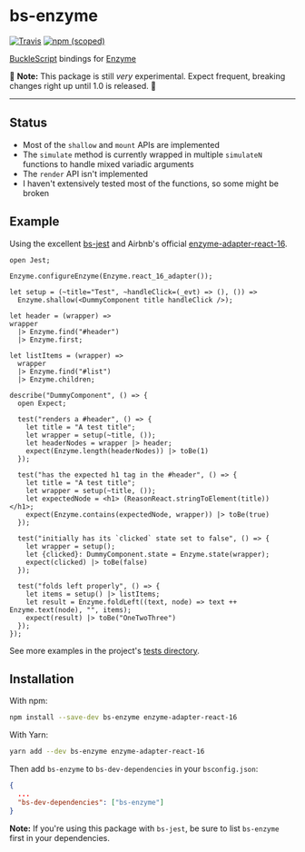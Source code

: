 # bs-enzyme

[![Travis](https://img.shields.io/travis/rhysforyou/bs-enzyme.svg?style=flat-square)](https://travis-ci.org/rhysforyou/bs-enzyme) [![npm (scoped)](https://img.shields.io/npm/v/bs-enzyme.svg?style=flat-square)](https://www.npmjs.com/package/bs-enzyme)

[BuckleScript](https://github.com/bucklescript/bucklescript) bindings for [Enzyme](https://github.com/airbnb/enzyme)

:construction: **Note:** This package is still _very_ experimental. Expect
frequent, breaking changes right up until 1.0 is released. :construction:

---

## Status

- Most of the `shallow` and `mount` APIs are implemented
- The `simulate` method is currently wrapped in multiple `simulateN` functions
  to handle mixed variadic arguments
- The `render` API isn't implemented
- I haven't extensively tested most of the functions, so some might be broken

## Example

Using the excellent [bs-jest](https://github.com/reasonml-community/bs-jest) and Airbnb's official [enzyme-adapter-react-16](https://github.com/airbnb/enzyme).

```reason
open Jest;

Enzyme.configureEnzyme(Enzyme.react_16_adapter());

let setup = (~title="Test", ~handleClick=(_evt) => (), ()) =>
  Enzyme.shallow(<DummyComponent title handleClick />);

let header = (wrapper) =>
wrapper
  |> Enzyme.find("#header")
  |> Enzyme.first;

let listItems = (wrapper) =>
  wrapper
  |> Enzyme.find("#list")
  |> Enzyme.children;

describe("DummyComponent", () => {
  open Expect;

  test("renders a #header", () => {
    let title = "A test title";
    let wrapper = setup(~title, ());
    let headerNodes = wrapper |> header;
    expect(Enzyme.length(headerNodes)) |> toBe(1)
  });

  test("has the expected h1 tag in the #header", () => {
    let title = "A test title";
    let wrapper = setup(~title, ());
    let expectedNode = <h1> (ReasonReact.stringToElement(title)) </h1>;
    expect(Enzyme.contains(expectedNode, wrapper)) |> toBe(true)
  });

  test("initially has its `clicked` state set to false", () => {
    let wrapper = setup();
    let {clicked}: DummyComponent.state = Enzyme.state(wrapper);
    expect(clicked) |> toBe(false)
  });

  test("folds left properly", () => {
    let items = setup() |> listItems;
    let result = Enzyme.foldLeft((text, node) => text ++ Enzyme.text(node), "", items);
    expect(result) |> toBe("OneTwoThree")
  });
});
```

See more examples in the project's
[tests directory](https://github.com/rpowelll/bs-enzyme/tree/master/src/__tests__).

## Installation

With npm:

```sh
npm install --save-dev bs-enzyme enzyme-adapter-react-16
```

With Yarn:

```sh
yarn add --dev bs-enzyme enzyme-adapter-react-16
```

Then add `bs-enzyme` to `bs-dev-dependencies` in your `bsconfig.json`:

```json
{
  ...
  "bs-dev-dependencies": ["bs-enzyme"]
}
```

**Note:** If you're using this package with `bs-jest`, be sure to list
`bs-enzyme` first in your dependencies.
